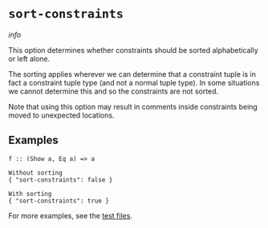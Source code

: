 # `sort-constraints`

$info$

This option determines whether constraints should be sorted alphabetically or left alone.

The sorting applies wherever we can determine that a constraint tuple is in fact a constraint tuple type (and not a normal tuple type).
In some situations we cannot determine this and so the constraints are not sorted.

Note that using this option may result in comments inside constraints being moved to unexpected locations.

## Examples

```fourmolu-example-input
f :: (Show a, Eq a) => a
```
```fourmolu-example-tab
Without sorting
{ "sort-constraints": false }
```
```fourmolu-example-tab
With sorting
{ "sort-constraints": true }
```

For more examples, see the [test files](https://github.com/fourmolu/fourmolu/tree/main/data/fourmolu/sort-constraints).
